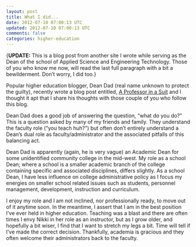 ```yaml
---           
layout: post
title: What I did...
date: 2012-07-10 07:00:13 UTC
updated: 2012-07-10 07:00:13 UTC
comments: false
categories: higher-education
---
```


{**UPDATE:** This is a blog post from another site I wrote while serving as the Dean of the school of Applied Science and Engineering Technology. Those of you who know me now, will read the last full paragraph with a bit a bewilderment. Don’t worry, I did too.}

Popular higher education blogger, Dean Dad (real name unknown to protect the guilty), recently wrote a blog post entitled, [A Professor in a Suit](http://suburbdad.blogspot.com/2011/01/professor-in-suit.html) and I thought it apt that I share his thoughts with those couple of you who follow this blog.

Dean Dad does a good job of answering the question, “what do you do?” This is a question asked by many of my friends and family. They understand the faculty role (“you teach huh?”) but often don’t entirely understand a Dean’s dual role as faculty/administrator and the associated pitfalls of this balancing act.

Dean Dad is apparently (again, he is very vague) an Academic Dean for some unidentified community college in the mid-west. My role as a school Dean; where a school is a smaller academic branch of the college containing specific and associated disciplines, differs slightly. As a school Dean, I have less influence on college administrative policy as I focus my energies on smaller school related issues such as students, personnel management, development, instruction and curriculum.

I enjoy my role and I am not inclined, nor professionally ready, to move out of it anytime soon. In the meantime, I assert that I am in the best position I’ve ever held in higher education. Teaching was a blast and there are often times I envy Nikki in her role as an instructor, but as I grow older, and hopefully a bit wiser, I find that I want to stretch my legs a bit. Time will tell if I’ve made the correct decision. Thankfully, academia is gracious and they often welcome their administrators back to the faculty.